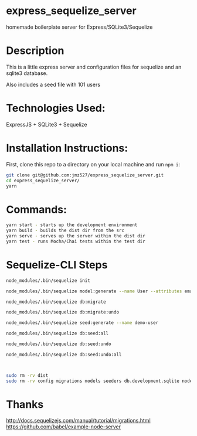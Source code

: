 # express_sequelize_server

homemade boilerplate server for Express/SQLite3/Sequelize

# Description

This is a little express server and configuration files for sequelize and an sqlite3 database.

Also includes a seed file with 101 users


# Technologies Used:

ExpressJS + SQLite3 + Sequelize


# Installation Instructions:

First, clone this repo to a directory on your local machine and run `npm i`:

```sh
git clone git@github.com:jmz527/express_sequelize_server.git
cd express_sequelize_server/
yarn
```

# Commands:


```sh
yarn start - starts up the development environment
yarn build - builds the dist dir from the src
yarn serve - serves up the server within the dist dir
yarn test - runs Mocha/Chai tests within the test dir
```

# Sequelize-CLI Steps

```sh
node_modules/.bin/sequelize init

node_modules/.bin/sequelize model:generate --name User --attributes email:string,first_name:string,last_name:string,username:string,password:string

node_modules/.bin/sequelize db:migrate

node_modules/.bin/sequelize db:migrate:undo

node_modules/.bin/sequelize seed:generate --name demo-user

node_modules/.bin/sequelize db:seed:all

node_modules/.bin/sequelize db:seed:undo

node_modules/.bin/sequelize db:seed:undo:all



sudo rm -rv dist
sudo rm -rv config migrations models seeders db.development.sqlite node_modules
```


# Thanks

http://docs.sequelizejs.com/manual/tutorial/migrations.html
https://github.com/babel/example-node-server
